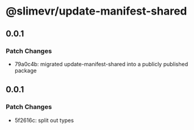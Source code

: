 # @slimevr/update-manifest-shared

## 0.0.1

### Patch Changes

- 79a0c4b: migrated update-manifest-shared into a publicly published package

## 0.0.1

### Patch Changes

- 5f2616c: split out types
